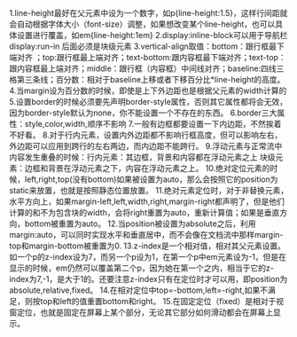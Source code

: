 1.line-height最好在父元素中设为一个数字，如p{line-height:1.5}，这样行间距就会自动根据字体大小（font-size）调整，如果想改变某个line-height，也可以具体设置进行覆盖，如em{line-height:1em}
2.display:inline-block可以用于导航栏
display:run-in 后面必须是块级元素
3.vertical-align取值：bottom：跟行框最下端对齐 ；top:跟行框最上端对齐；text-bottom:跟内容框最下端对齐；text-top：跟内容框最上端对齐；middle：跟行框（内容框）中间线对齐；baseline:四线三格第三条线；百分数：相对于baseline上移或者下移百分比*line-height的高度。
4.当margin设为百分数的时候，即使是上下外边距也是根据父元素的width计算的
5.设置border的时候必须要先声明border-style属性，否则其它属性都将会无效，因为border-style默认为none，你不能设置一个不存在的东西。
6.border三大属性：style,color,width,顺序不影响
7.一般有边框都要设置一下内边距，不然挨着不好看。
8.对于行内元素，设置内外边距都不影响行框高度，但可以影响左右，外边距可以应用到跨行的左右两边，而内边距不能跨行。
9.浮动元素与正常流中内容发生重叠的时候：行内元素：其边框，背景和内容都在浮动元素之上
块级元素：边框和背景在浮动元素之下，内容在浮动元素之上。
10.绝对定位元素的时候，left,right,top(没有bottom)如果被设置为auto，那么会按照它的position为static来放置，也就是按照静态位置放置。
11.绝对元素定位时，对于非替换元素，水平方向上，如果margin-left,left,width,right,margin-right都声明了，但是他们计算的和不为包含块的width，会将right重置为auto，重新计算值；如果是垂直方向，bottom被重置为auto。
12.当position被设置为absolute之后，利用margin:auto，可以同时实现水平和垂直居中，而不会像在文档流中那样margin-top和margin-bottom被重置为0.
13.z-index是一个相对值，相对其父元素设置。如一个p的z-index设为7，而另一个p设为1，在第一个p中em元素设为-1，但是在显示的时候，em仍然可以覆盖第二个p，因为她在第一个之内，相当于它的z-index为7,-1，是大于1的。还要注意z-index只有在定位时才可以用，即position为absolute,relative,fixed。
14.在相对定位中top=-bottom,left=-right,如果不满足，则按top和left的值重置bottom和right。
15.在固定定位（fixed）是相对于视窗定位，也就是固定在屏幕上某个部分，无论其它部分如何滑动都会在屏幕上显示。
